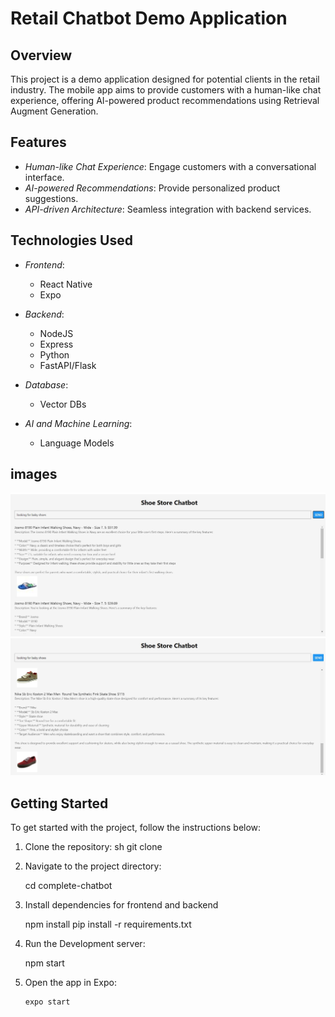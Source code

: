 # Retail Chatbot Demo Application

## Overview

This project is a demo application designed for potential clients in the retail industry. The mobile app aims to provide customers with a human-like chat experience, offering AI-powered product recommendations using Retrieval Augment Generation.

## Features

- *Human-like Chat Experience*: Engage customers with a conversational interface.
- *AI-powered Recommendations*: Provide personalized product suggestions.
- *API-driven Architecture*: Seamless integration with backend services.

## Technologies Used

- *Frontend*:
  - React Native
  - Expo

- *Backend*:
  - NodeJS
  - Express
  - Python
  - FastAPI/Flask

- *Database*:
  - Vector DBs

- *AI and Machine Learning*:
  - Language Models
## images
![Sandal Recommendation](screenshots/Screenshot%202024-09-28%20180207.jpg)
![Shoe Recommendation](screenshots/Screenshot%202024-09-28%20180347.jpg)
## Getting Started

To get started with the project, follow the instructions below:

1. Clone the repository:
   sh
   git clone <repository-url>
2. Navigate to the project directory: 
     
    cd complete-chatbot
3. Install dependencies for frontend and backend
    
    npm install
    pip install -r requirements.txt 
4. Run the Development server:
    
    npm start
5. Open the app in Expo:
    ```
    expo start
